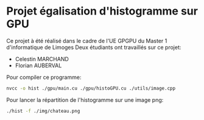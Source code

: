 # Projet égalisation d'histogramme sur GPU
Ce projet à été réalisé dans le cadre de l'UE GPGPU du Master 1 d'informatique de Limoges
Deux étudiants ont travaillés sur ce projet:
- Celestin MARCHAND
- Florian AUBERVAL


Pour compiler ce programme:
```sh
nvcc -o hist ./gpu/main.cu ./gpu/histoGPU.cu ./utils/image.cpp
```
Pour lancer la répartition de l'histogramme sur une image png:
```sh
./hist -f ./img/chateau.png
```